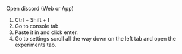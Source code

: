Open discord (Web or App)

1. Ctrl + Shift + I 
2. Go to console tab.
3. Paste it in and click enter.
4. Go to settings scroll all the way down on the left tab and open the experiments tab.
